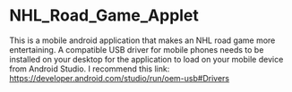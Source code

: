 # NHL_Road_Game_Applet

This is a mobile android application that makes an NHL road game more entertaining.
A compatible USB driver for mobile phones needs to be installed on your desktop for the application to load on your mobile device from Android Studio.
I recommend this link: https://developer.android.com/studio/run/oem-usb#Drivers
